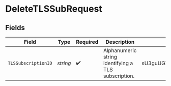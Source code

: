 # DeleteTLSSubRequest


## Fields

| Field                                               | Type                                                | Required                                            | Description                                         | Example                                             |
| --------------------------------------------------- | --------------------------------------------------- | --------------------------------------------------- | --------------------------------------------------- | --------------------------------------------------- |
| `TLSSubscriptionID`                                 | *string*                                            | :heavy_check_mark:                                  | Alphanumeric string identifying a TLS subscription. | sU3guUGZzb2W9Euo4Mo0r                               |